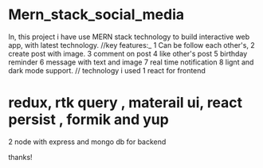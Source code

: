 # Mern_stack_social_media
In, this project i have use MERN stack technology to build interactive web app, with latest technology.
//key features:_
1 Can be follow each other's,
2 create post with image.
3 comment on post
4 like other's post
5 birthday reminder
6 message with text and image
7 real time notification 
8 lignt and dark mode support.
// technology  i used
1 react for frontend
# redux, rtk query , materail ui, react persist , formik and yup 
2 node with express and mongo db for backend

thanks!
